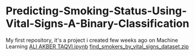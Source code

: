 # Predicting-Smoking-Status-Using-Vital-Signs-A-Binary-Classification
My first repository, it's a project i created few weeks ago on Machine Learning
[ALI AKBER TAQVI.ipynb](https://github.com/user-attachments/files/23003336/ALI.AKBER.TAQVI.ipynb)
[find_smokers_by_vital_signs_dataset.zip](https://github.com/user-attachments/files/23003419/find_smokers_by_vital_signs_dataset.zip)
